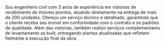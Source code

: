 Sou engenheiro civil com 3 anos de experiência em vistorias de recebimento de imóveis prontos, atuando diretamente na entrega de mais de 200 unidades. Ofereço um serviço técnico e detalhado, garantindo que o cliente receba seu imóvel em conformidade com o contrato e os padrões de qualidade. Além das vistorias, também realizo serviços complementares de levantamento as built, entregando plantas atualizadas que refletem fielmente a execução final da obra.
